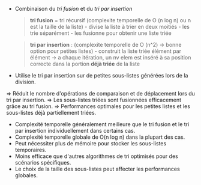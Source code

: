 
- Combinaison du *tri fusion* et du *tri par insertion*

    > **tri fusion** = tri récursif (complexite temporelle de O (n log n) ou n est la taille de la liste)
        - divise la liste à trier en deux moitiés
        - les trie séparément
        - les fusionne pour obtenir une liste triée

    > **tri par insertion** : (complexite temporelle de O (n^2) -> bonne option pour petites listes)
        - construit la liste triée élément par élément
        -> a chaque itération, un nv elem est inséré à sa position correcte dans la portion **déjà triée** de la liste

- Utilise le tri par insertion sur de petites sous-listes générées lors de la division.

=> Réduit le nombre d'opérations de comparaison et de déplacement lors du tri par insertion.
=> Les sous-listes triées sont fusionnées efficacement grâce au tri fusion.
=> Performances optimales pour les petites listes et les sous-listes déjà partiellement triées.

- Complexité temporelle généralement meilleure que le tri fusion et le tri par insertion individuellement dans certains cas.
- Complexité temporelle globale de O(n log n) dans la plupart des cas.
- Peut nécessiter plus de mémoire pour stocker les sous-listes temporaires.
- Moins efficace que d'autres algorithmes de tri optimisés pour des scénarios spécifiques.
- Le choix de la taille des sous-listes peut affecter les performances globales.

